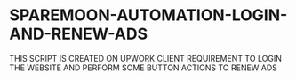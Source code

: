 # SPAREMOON-AUTOMATION-LOGIN-AND-RENEW-ADS
THIS SCRIPT IS CREATED ON UPWORK CLIENT REQUIREMENT TO LOGIN THE WEBSITE AND PERFORM SOME BUTTON ACTIONS TO RENEW ADS
